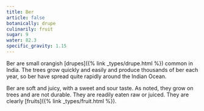 ```yaml
---
title: Ber
article: false
botanically: drupe
culinarily: fruit
sugar: 9
water: 82.3
specific_gravity: 1.15
---
```

Ber are small orangish [drupes]({% link _types/drupe.html %}) common in India. The trees grow quickly and easily and produce thousands of ber each year, so ber have spread quite rapidly around the Indian Ocean.

Ber are soft and juicy, with a sweet and sour taste. As noted, they grow on trees and are not durable. They are readily eaten raw or juiced. They are clearly [fruits]({% link _types/fruit.html %}).